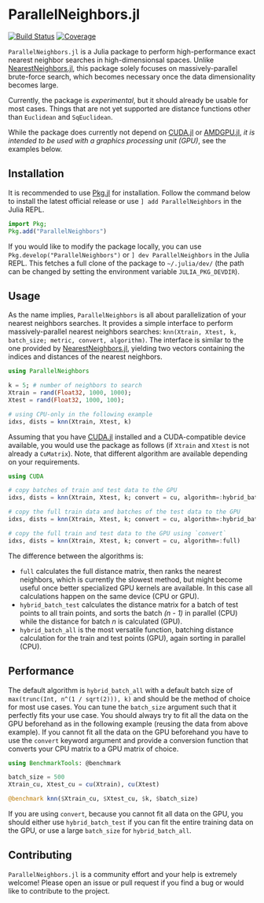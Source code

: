 # ParallelNeighbors.jl

[![Build Status](https://github.com/davnn/ParallelNeighbors.jl/actions/workflows/CI.yml/badge.svg?branch=master)](https://github.com/davnn/ParallelNeighbors.jl/actions/workflows/CI.yml?query=branch%3Amaster)
[![Coverage](https://codecov.io/gh/davnn/ParallelNeighbors.jl/branch/master/graph/badge.svg)](https://codecov.io/gh/davnn/ParallelNeighbors.jl)

`ParallelNeighbors.jl` is a Julia package to perform high-performance exact nearest neighbor searches in high-dimensionsal spaces. Unlike [NearestNeighbors.jl](https://github.com/KristofferC/NearestNeighbors.jl), this package solely focuses on massively-parallel brute-force search, which becomes necessary once the data dimensionality becomes large.

Currently, the package is *experimental*, but it should already be usable for most cases. Things that are not yet supported are distance functions other than `Euclidean` and `SqEuclidean`.

While the package does currently not depend on [CUDA.jl](https://github.com/JuliaGPU/CUDA.jl) or [AMDGPU.jl](https://github.com/JuliaGPU/AMDGPU.jl), *it is intended to be used with a graphics processing unit (GPU)*, see the examples below.

## Installation

It is recommended to use [Pkg.jl](https://julialang.github.io/Pkg.jl) for installation. Follow the command below to install the latest official release or use `] add ParallelNeighbors` in the Julia REPL.

```julia
import Pkg;
Pkg.add("ParallelNeighbors")
```

If you would like to modify the package locally, you can use `Pkg.develop("ParallelNeighbors")` or `] dev ParallelNeighbors` in the Julia REPL. This fetches a full clone of the package to `~/.julia/dev/` (the path can be changed by setting the environment variable `JULIA_PKG_DEVDIR`).

## Usage

As the name implies, `ParallelNeighbors` is all about parallelization of your nearest neighbors searches. It provides a simple interface to perform massively-parallel nearest neighbors searches: `knn(Xtrain, Xtest, k, batch_size; metric, convert, algorithm)`. The interface is similar to the one provided by [NearestNeighbors.jl](https://github.com/KristofferC/NearestNeighbors.jl), yielding two vectors containing the indices and distances of the nearest neighbors.

```julia
using ParallelNeighbors

k = 5; # number of neighbors to search
Xtrain = rand(Float32, 1000, 1000);
Xtest = rand(Float32, 1000, 100);

# using CPU-only in the following example
idxs, dists = knn(Xtrain, Xtest, k)
```

Assuming that you have [CUDA.jl](https://github.com/JuliaGPU/CUDA.jl) installed and a CUDA-compatible device available, you would use the package as follows (if `Xtrain` and `Xtest` is not already a `CuMatrix`). Note, that different algorithm are available depending on your requirements.

```julia
using CUDA

# copy batches of train and test data to the GPU
idxs, dists = knn(Xtrain, Xtest, k; convert = cu, algorithm=:hybrid_batch_all)

# copy the full train data and batches of the test data to the GPU
idxs, dists = knn(Xtrain, Xtest, k; convert = cu, algorithm=:hybrid_batch_test)

# copy the full train and test data to the GPU using `convert`
idxs, dists = knn(Xtrain, Xtest, k; convert = cu, algorithm=:full)
```

The difference between the algorithms is:

- `full` calculates the full distance matrix, then ranks the nearest neighbors, which is currently the slowest method, but might become useful once better specialized GPU kernels are available. In this case all calculations happen on the same device (CPU or GPU).
- `hybrid_batch_test` calculates the distance matrix for a batch of test points to all train points, and sorts the batch *(n - 1)* in parallel (CPU) while the distance for batch *n* is calculated (GPU).
- `hybrid_batch_all` is the most versatile function, batching distance calculation for the train and test points (GPU), again sorting in parallel (CPU).

## Performance

The default algorithm is `hybrid_batch_all` with a default batch size of `max(trunc(Int, n^(1 / sqrt(2))), k)` and should be the method of choice for most use cases. You can tune the `batch_size` argument such that it perfectly fits your use case. You should always try to fit all the data on the GPU beforehand as in the following example (reusing the data from above example). If you cannot fit all the data on the GPU beforehand you have to use the `convert` keyword argument and provide a conversion function that converts your CPU matrix to a GPU matrix of choice.

```julia
using BenchmarkTools: @benchmark

batch_size = 500
Xtrain_cu, Xtest_cu = cu(Xtrain), cu(Xtest)

@benchmark knn($Xtrain_cu, $Xtest_cu, $k, $batch_size)
```

If you are using `convert`, because you cannot fit all data on the GPU, you should either use `hybrid_batch_test` if you can fit the entire training data on the GPU, or use a large `batch_size` for `hybrid_batch_all`.

## Contributing

`ParallelNeighbors.jl` is a community effort and your help is extremely welcome! Please open an issue or pull request if you find a bug or would like to contribute to the project.
